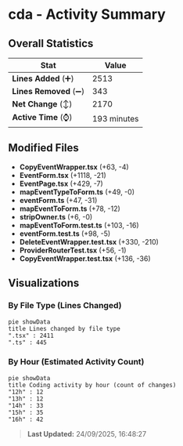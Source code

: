# cda - Activity Summary 

## Overall Statistics

| Stat                   | Value                                                             |
| ---------------------- | ----------------------------------------------------------------- |
| **Lines Added** (➕)   | 2513                                          |
| **Lines Removed** (➖) | 343                                        |
| **Net Change** (↕)    | 2170                |
| **Active Time** (⌚)   | 193 minutes |


## Modified Files
- **CopyEventWrapper.tsx** (+63, -4)
- **EventForm.tsx** (+1118, -21)
- **EventPage.tsx** (+429, -7)
- **mapEventTypeToForm.ts** (+49, -0)
- **eventForm.ts** (+47, -31)
- **mapEventToForm.ts** (+78, -12)
- **stripOwner.ts** (+6, -0)
- **mapEventToForm.test.ts** (+103, -16)
- **eventForm.test.ts** (+98, -5)
- **DeleteEventWrapper.test.tsx** (+330, -210)
- **ProviderRouterTest.tsx** (+56, -1)
- **CopyEventWrapper.test.tsx** (+136, -36)

## Visualizations

### By File Type (Lines Changed)

```mermaid
pie showData
title Lines changed by file type
".tsx" : 2411
".ts" : 445
```

### By Hour (Estimated Activity Count)

```mermaid
pie showData
title Coding activity by hour (count of changes)
"12h" : 12
"13h" : 12
"14h" : 33
"15h" : 35
"16h" : 42
```


> **Last Updated:** 24/09/2025, 16:48:27
